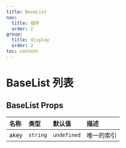 ```yaml
---
title: BaseList
nav:
  title: 组件
  order: 2
group:
  title: display
  order: 2
toc: content
---
```


# BaseList 列表

<!-- ## 简单上手

<code src="./demo/base"></code> -->

## BaseList Props

| 名称 | 类型     | 默认值      | 描述       |
| :--- | :------- | :---------- | :--------- |
| akey | `string` | `undefined` | 唯一的索引 |
